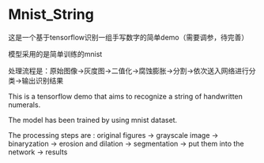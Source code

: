 # Mnist_String
这是一个基于tensorflow识别一组手写数字的简单demo（需要调参，待完善）

模型采用的是简单训练的mnist

处理流程是：原始图像->灰度图->二值化->腐蚀膨胀->分割->依次送入网络进行分类->输出识别结果

This is a tensorflow demo that aims to recognize a string of handwritten numerals.

The model has been trained by using mnist dataset.

The processing steps are : original figures -> grayscale image -> binaryzation -> erosion and dilation -> segmentation -> put them into the network -> results
